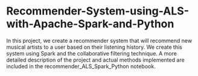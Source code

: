 # Recommender-System-using-ALS-with-Apache-Spark-and-Python
In this project, we create a recommender system that will recommend new musical artists to a user based on their listening history. We create this system using Spark and the collaborative filtering technique.
A more detailed description of the project and actual methods implemented are included in the recommender_ALS_Spark_Python notebook. 
